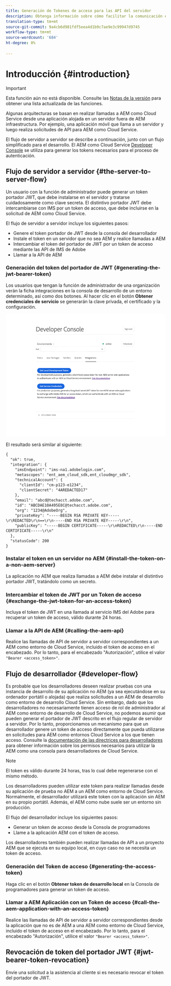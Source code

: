 ```yaml
---
title: Generación de Tokenes de acceso para las API del servidor
description: Obtenga información sobre cómo facilitar la comunicación entre un servidor de terceros y AEM como Cloud Service mediante la generación de un autentificador JWT seguro
translation-type: tm+mt
source-git-commit: 9a4cb6d981fdf5eea4d1b9c7ae9e3c99947d9745
workflow-type: tm+mt
source-wordcount: '684'
ht-degree: 0%

---
```



# Introducción {#introduction}

>[!IMPORTANT]
>
>Esta función aún no está disponible. Consulte las [Notas de la versión](/help/release-notes/release-notes-cloud/release-notes-current.md) para obtener una lista actualizada de las funciones.

Algunas arquitecturas se basan en realizar llamadas a AEM como Cloud Service desde una aplicación alojada en un servidor fuera de AEM infraestructura. Por ejemplo, una aplicación móvil que llama a un servidor y luego realiza solicitudes de API para AEM como Cloud Service.

El flujo de servidor a servidor se describe a continuación, junto con un flujo simplificado para el desarrollo. El AEM como Cloud Service [Developer Console](development-guidelines.md#crxde-lite-and-developer-console) se utiliza para generar los tokens necesarios para el proceso de autenticación.

## Flujo de servidor a servidor {#the-server-to-server-flow}

Un usuario con la función de administrador puede generar un token portador JWT, que debe instalarse en el servidor y tratarse cuidadosamente como clave secreta. El distintivo portador JWT debe intercambiarse con IMS por un token de acceso, que debe incluirse en la solicitud de AEM como Cloud Service.

El flujo de servidor a servidor incluye los siguientes pasos:

* Genere el token portador de JWT desde la consola del desarrollador
* Instale el token en un servidor que no sea AEM y realice llamadas a AEM
* Intercambiar el token del portador de JWT por un token de acceso mediante las API de IMS de Adobe
* Llamar a la API de AEM

### Generación del token del portador de JWT {#generating-the-jwt-bearer-token}

Los usuarios que tengan la función de administrador de una organización verán la ficha integraciones en la consola de desarrollo de un entorno determinado, así como dos botones. Al hacer clic en el botón **Obtener credenciales de servicio** se generarán la clave privada, el certificado y la configuración.

![Generación JWT](assets/JWTtoken3.png)

El resultado será similar al siguiente:

```
{
  "ok": true,
  "integration": {
    "imsEndpoint": "ims-na1.adobelogin.com",
    "metascopes": "ent_aem_cloud_sdk,ent_cloudmgr_sdk",
    "technicalAccount": {
      "clientId": "cm-p123-e1234",
      "clientSecret": "4AREDACTED17"
    },
    "email": "abcd@techacct.adobe.com",
    "id": "ABCDAE10A495E8C@techacct.adobe.com",
    "org": "1234@AdobeOrg",
    "privateKey": "-----BEGIN RSA PRIVATE KEY-----\r\REDACTED\r\n==\r\n-----END RSA PRIVATE KEY-----\r\n",
    "publicKey": "-----BEGIN CERTIFICATE-----\r\nREDACTED\r\n-----END CERTIFICATE-----\r\n"
  },
  "statusCode": 200
}
```

### Instalar el token en un servidor no AEM {#install-the-token-on-a-non-aem-server}

La aplicación no AEM que realiza llamadas a AEM debe instalar el distintivo portador JWT, tratándolo como un secreto.

### Intercambiar el token de JWT por un Token de acceso {#exchange-the-jwt-token-for-an-access-token}

Incluya el token de JWT en una llamada al servicio IMS del Adobe para recuperar un token de acceso, válido durante 24 horas.

### Llamar a la API de AEM {#calling-the-aem-api}

Realice las llamadas de API de servidor a servidor correspondientes a un AEM como entorno de Cloud Service, incluido el token de acceso en el encabezado. Por lo tanto, para el encabezado &quot;Autorización&quot;, utilice el valor `"Bearer <access_token>"`.

<!-- ### Code Samples {#code-samples}

https://git.corp.adobe.com/boston/skyline-api-client-lib (internal note: URL will change to public git repo before we publish) contains client libraries written in node.js that will exchange the JSON outputted by the developer console for an access token. -->

## Flujo de desarrollador {#developer-flow}

Es probable que los desarrolladores deseen realizar pruebas con una instancia de desarrollo de su aplicación no AEM (ya sea ejecutándose en su ordenador portátil o alojada) que realiza solicitudes a un AEM de desarrollo como entorno de desarrollo Cloud Service. Sin embargo, dado que los desarrolladores no necesariamente tienen acceso de rol de administrador al AEM como entorno de desarrollo de Cloud Service, no podemos asumir que pueden generar el portador de JWT descrito en el flujo regular de servidor a servidor. Por lo tanto, proporcionamos un mecanismo para que un desarrollador genere un token de acceso directamente que pueda utilizarse en solicitudes para AEM como entornos Cloud Service a los que tienen acceso. Consulte la [documentación de las directrices para desarrolladores](/help/implementing/developing/introduction/development-guidelines.md) para obtener información sobre los permisos necesarios para utilizar la AEM como una consola para desarrolladores de Cloud Service.

>[!NOTE]
>
>El token es válido durante 24 horas, tras lo cual debe regenerarse con el mismo método.

Los desarrolladores pueden utilizar este token para realizar llamadas desde su aplicación de prueba no AEM a un AEM como entorno de Cloud Service. Normalmente, el desarrollador utilizará este token con la aplicación sin AEM en su propio portátil. Además, el AEM como nube suele ser un entorno sin producción.

El flujo del desarrollador incluye los siguientes pasos:

* Generar un token de acceso desde la Consola de programadores
* Llame a la aplicación AEM con el token de acceso.

Los desarrolladores también pueden realizar llamadas de API a un proyecto AEM que se ejecuta en su equipo local, en cuyo caso no se necesita un token de acceso.

### Generación del Token de acceso {#generating-the-access-token}

Haga clic en el botón **Obtener token de desarrollo local** en la Consola de programadores para generar un token de acceso.

### Llamar a AEM Aplicación con un Token de acceso {#call-the-aem-application-with-an-access-token}

Realice las llamadas de API de servidor a servidor correspondientes desde la aplicación que no es de AEM a una AEM como entorno de Cloud Service, incluido el token de acceso en el encabezado. Por lo tanto, para el encabezado &quot;Autorización&quot;, utilice el valor `"Bearer <access_token>"`.

## Revocación de token del portador JWT {#jwt-bearer-token-revocation}

Envíe una solicitud a la asistencia al cliente si es necesario revocar el token del portador de JWT.